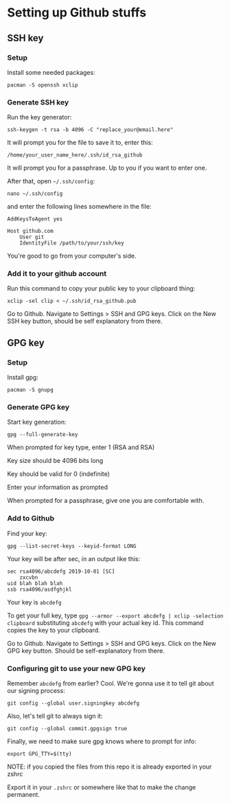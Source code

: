 # Setting up Github stuffs

## SSH key

### Setup

Install some needed packages:

`pacman -S openssh xclip`

### Generate SSH key

Run the key generator:

`ssh-keygen -t rsa -b 4096 -C "replace_your@email.here"`

It will prompt you for the file to save it to, enter this:

`/home/your_user_name_here/.ssh/id_rsa_github`

It will prompt you for a passphrase. Up to you if you want to enter one.

After that, open `~/.ssh/config`:

`nano ~/.ssh/config`

and enter the following lines somewhere in the file:

```
AddKeysToAgent yes

Host github.com
	User git
	IdentityFile /path/to/your/ssh/key
```

You're good to go from your computer's side.

### Add it to your github account

Run this command to copy your public key to your clipboard thing:

`xclip -sel clip < ~/.ssh/id_rsa_github.pub`

Go to Github. Navigate to Settings > SSH and GPG keys. Click on the New SSH key button, should be self explanatory from there.

## GPG key

### Setup

Install gpg:

`pacman -S gnupg`

### Generate GPG key

Start key generation:

`gpg --full-generate-key`

When prompted for key type, enter 1 (RSA and RSA)

Key size should be 4096 bits long

Key should be valid for 0 (indefinite)

Enter your information as prompted

When prompted for a passphrase, give one you are comfortable with.

### Add to Github

Find your key:

`gpg --list-secret-keys --keyid-format LONG`

Your key will be after sec, in an output like this:

```
sec rsa4096/abcdefg 2019-10-01 [SC]
    zxcvbn
uid blah blah blah
ssb rsa4096/asdfghjkl
```

Your key is `abcdefg`

To get your full key, type `gpg --armor --export abcdefg | xclip -selection clipboard` substituting `abcdefg` with your actual key id. This command copies the key to your clipboard.

Go to Github. Navigate to Settings > SSH and GPG keys. Click on the New GPG key button. Should be self-explanatory from there.

### Configuring git to use your new GPG key

Remember `abcdefg` from earlier? Cool. We're gonna use it to tell git about our signing process:

`git config --global user.signingkey abcdefg`

Also, let's tell git to always sign it:

`git config --global commit.gpgsign true`

Finally, we need to make sure gpg knows where to prompt for info:

`export GPG_TTY=$(tty)`

NOTE: if you copied the files from this repo it is already exported in your zshrc

Export it in your `.zshrc` or somewhere like that to make the change permanent.
